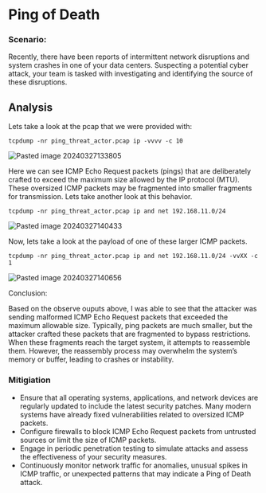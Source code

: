 # Ping of Death

### Scenario:

Recently, there have been reports of intermittent network disruptions and system crashes in one of your data centers. Suspecting a potential cyber attack, your team is tasked with investigating and identifying the source of these disruptions.

## Analysis

Lets take a look at the pcap that we were provided with:

```
tcpdump -nr ping_threat_actor.pcap ip -vvvv -c 10
```

![Pasted image 20240327133805](https://github.com/lm3nitro/Projects/assets/55665256/1cc06421-1df9-421e-aa47-fcd0218ef913)

Here we can see ICMP Echo Request packets (pings) that are deliberately crafted to exceed the maximum size allowed by the IP protocol (MTU).
These oversized ICMP packets may be fragmented into smaller fragments for transmission. Lets take another look at this behavior.

```
tcpdump -nr ping_threat_actor.pcap ip and net 192.168.11.0/24
```

![Pasted image 20240327140433](https://github.com/lm3nitro/Projects/assets/55665256/6c46c6a6-d39c-4f4f-b237-f7b87d0ab818)

Now, lets take a look at the payload of one of these larger ICMP packets.

```
tcpdump -nr ping_threat_actor.pcap ip and net 192.168.11.0/24 -vvXX -c 1
```

![Pasted image 20240327140656](https://github.com/lm3nitro/Projects/assets/55665256/5d7fc950-bf1e-42ea-ae7d-6ba90d8e03e7)

Conclusion:

Based on the observe ouputs above, I was able to see that the attacker was sending malformed ICMP Echo Request packets that exceeded the maximum allowable size. Typically, ping packets are much smaller, but the attacker crafted these packets that are fragmented to bypass restrictions. When these fragments reach the target system, it attempts to reassemble them. 
However, the reassembly process may overwhelm the system’s memory or buffer, leading to crashes or instability.

### Mitigiation

+ Ensure that all operating systems, applications, and network devices are regularly updated to include the latest security patches. Many modern systems have already fixed vulnerabilities related to oversized ICMP packets.
+ Configure firewalls to block ICMP Echo Request packets from untrusted sources or limit the size of ICMP packets.
+ Engage in periodic penetration testing to simulate attacks and assess the effectiveness of your security measures.
+ Continuously monitor network traffic for anomalies, unusual spikes in ICMP traffic, or unexpected patterns that may indicate a Ping of Death attack.
